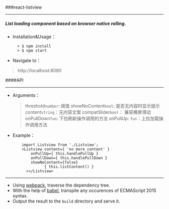 ###react-listview

-------------------

##### List loading component based on browser native rolling.


*  Installation&Usage：

         > $ npm install
         > $ npm start

*  Navigate to：
>http://localhost:8080

####API

-------------------

* Arguments：
    

    >threshold`number`: 阈值
    >showNoContent`bool`:  是否无内容时显示提示
    >content`string`：无内容文案
    >compatSlider`bool`： 兼容横屏滑动
    >onPullDown`fun`: 下拉刷新操作调用的方法
    >onPullUp: `fun`：上拉加载操作调用方法


          


* Example：

          import Listview from './Listview';
          <Listview content={ 'no more content' }
              onPullUp={ this.handlePullUp }
              onPullDown={ this.handlePullDown }
              showNoContent={false}
                    { this.listContent() }
            ></Listview>
        
-------------------
* Using [webpack](http://webpack.github.io/), traverse the dependency tree.
* With the help of [babel](https://babeljs.io/), transpile any occurences of ECMAScript 2015 syntax.
* Output the result to the `build` directory and serve it.